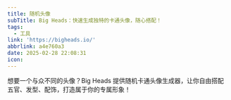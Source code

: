 ```yaml
---
title: 随机头像
subTitle: Big Heads：快速生成独特的卡通头像，随心搭配！
tags:
  - 工具
link: 'https://bigheads.io/'
abbrlink: a4e760a3
date: 2025-02-28 22:08:31
icon:
---
```


想要一个与众不同的头像？Big Heads 提供随机卡通头像生成器，让你自由搭配五官、发型、配饰，打造属于你的专属形象！